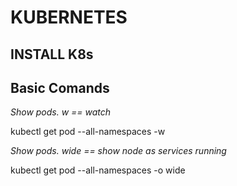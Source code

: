 # KUBERNETES

## INSTALL K8s

## Basic Comands

*Show pods. w == watch*  

kubectl get pod --all-namespaces -w

*Show pods. wide == show node as services running*

kubectl get pod --all-namespaces -o wide 

